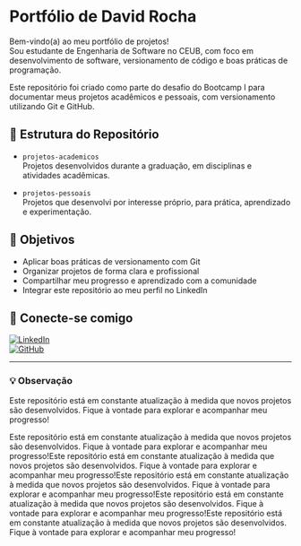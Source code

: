 # Portfólio de David Rocha

Bem-vindo(a) ao meu portfólio de projetos!  
Sou estudante de Engenharia de Software no CEUB, com foco em desenvolvimento de software, versionamento de código e boas práticas de programação.

Este repositório foi criado como parte do desafio do Bootcamp I para documentar meus projetos acadêmicos e pessoais, com versionamento utilizando Git e GitHub.

## 📁 Estrutura do Repositório

- `projetos-academicos`  
  Projetos desenvolvidos durante a graduação, em disciplinas e atividades acadêmicas.

- `projetos-pessoais`  
  Projetos que desenvolvi por interesse próprio, para prática, aprendizado e experimentação.

## 🚀 Objetivos

- Aplicar boas práticas de versionamento com Git  
- Organizar projetos de forma clara e profissional  
- Compartilhar meu progresso e aprendizado com a comunidade  
- Integrar este repositório ao meu perfil no LinkedIn

## 🔗 Conecte-se comigo

[![LinkedIn](https://img.shields.io/badge/-LinkedIn-0A66C2?style=flat&logo=linkedin&logoColor=white)](https://www.linkedin.com/in/david-rocha-de-oliveira/)  
[![GitHub](https://img.shields.io/badge/-GitHub-181717?style=flat&logo=github&logoColor=white)](https://github.com/david-rocha-1775)

---

### 💡 Observação

Este repositório está em constante atualização à medida que novos projetos são desenvolvidos. Fique à vontade para explorar e acompanhar meu progresso!

Este repositório está em constante atualização à medida que novos projetos são desenvolvidos. Fique à vontade para explorar e acompanhar meu progresso!Este repositório está em constante atualização à medida que novos projetos são desenvolvidos. Fique à vontade para explorar e acompanhar meu progresso!Este repositório está em constante atualização à medida que novos projetos são desenvolvidos. Fique à vontade para explorar e acompanhar meu progresso!Este repositório está em constante atualização à medida que novos projetos são desenvolvidos. Fique à vontade para explorar e acompanhar meu progresso!Este repositório está em constante atualização à medida que novos projetos são desenvolvidos. Fique à vontade para explorar e acompanhar meu progresso!
